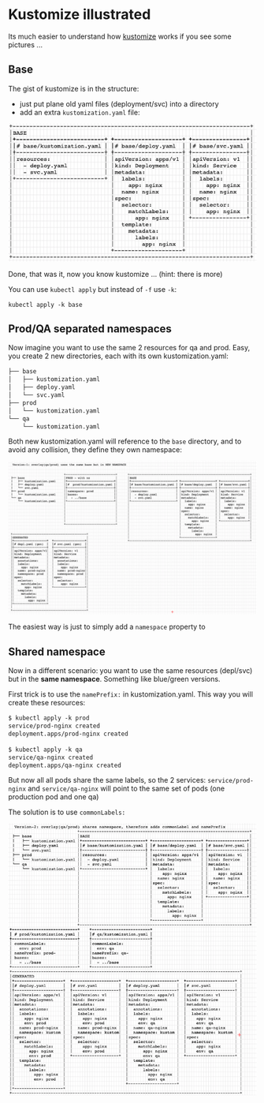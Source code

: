 # Kustomize illustrated

Its much easier to understand how [kustomize](https://github.com/kubernetes-sigs/kustomize) works if you see some pictures ...

## Base

The gist of kustomize is in the structure:
- just put plane old yaml files (deployment/svc) into a directory
- add an extra `kustomization.yaml` file:

![base](img/base.png)

Done, that was it, now you know kustomize ... (hint: there is more)

You can use `kubectl apply` but instead of `-f` use `-k`:
```
kubectl apply -k base
```

## Prod/QA separated namespaces

Now imagine you want to use the same 2 resources for qa and prod.
Easy, you create 2 new directories, each with its own kustomization.yaml:

```
├── base
│   ├── kustomization.yaml
│   ├── deploy.yaml
│   └── svc.yaml
├── prod
│   └── kustomization.yaml
└── qa
    └── kustomization.yaml
```

Both new kustomization.yaml will reference to the `base` directory, and to avoid any
collision, they define they own namespace:

![base](img/kustomize-ns.png)

The easiest way is just to simply add a `namespace` property to 

## Shared namespace

Now in a different scenario: you want to use the same resources (depl/svc) but in the **same namespace**.
Something like blue/green versions.

First trick is to use the `namePrefix:` in kustomization.yaml. This way you will create these resources:
```
$ kubectl apply -k prod
service/prod-nginx created
deployment.apps/prod-nginx created

$ kubectl apply -k qa
service/qa-nginx created 
deployment.apps/qa-nginx created
```

But now all all pods share the same labels, so the 2 services: `service/prod-nginx` and `service/qa-nginx`
will point to the same set of pods (one production pod and one qa)

The solution is to use `commonLabels:`

![shared ns](img/kustomize-sharedns-fuller.png)